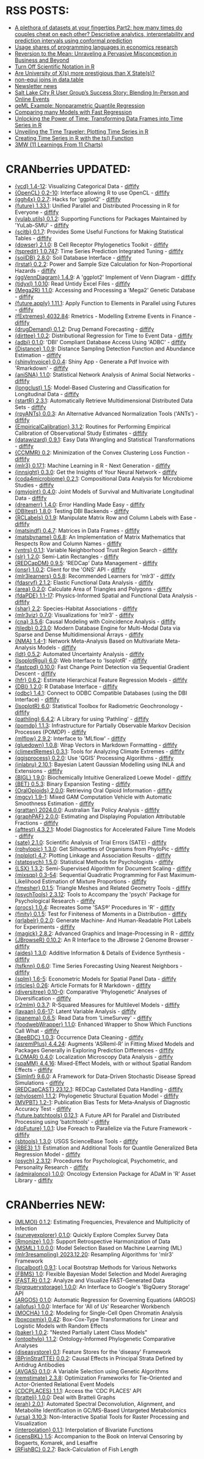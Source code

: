 # RSS POSTS: ##

+ [A plethora of datasets at your fingertips Part2: how many times do couples cheat on each other? Descriptive analytics, interpretability and prediction intervals using conformal prediction](https://thierrymoudiki.github.io/blog/2023/12/25/python/r/misc/mlsauce/runiverse-api2)
+ [Usage shares of programming languages in economics research](http://skranz.github.io//r/2023/12/29/FindingEconomicArticles7.html)
+ [Reversion to the Mean: Unraveling a Pervasive Misconception in Business and Beyond](https://blog.ephorie.de/reversion-to-the-mean-unraveling-a-pervasive-misconception-in-business-and-beyond?utm_source=rss&utm_medium=rss&utm_campaign=reversion-to-the-mean-unraveling-a-pervasive-misconception-in-business-and-beyond)
+ [Turn Off Scientific Notation in R](https://www.marsja.se/turn-off-scientific-notation-in-r/)
+ [Are University of X(s) more prestigious than X State(s)?](https://jsta.rbind.io/blog/university-state-prestige/)
+ [non-equi joins in data.table](https://johnmackintosh.net/blog/2023-12-22-non-equi-joins/)
+ [Newsletter news](https://johnmackintosh.net/blog/2023-12-21-newsletter/)
+ [Salt Lake City R User Group’s Success Story: Blending In-Person and Online Events](https://www.r-consortium.org/blog/2023/12/27/salt-lake-city-r-user-groups-success-story-blending-in-person-and-online-events)
+ [qeML Example: Nonparametric Quantile Regression](https://matloff.wordpress.com/2023/12/22/qeml-example-nonparametric-quantile-regression/)
+ [Comparing many Models with Fast Regression](https://datageeek.com/2023/12/20/comparing-many-models-with-fast-regression/)
+ [Unlocking the Power of Time: Transforming Data Frames into Time Series in R](https://www.spsanderson.com/steveondata/posts/2023-12-29/index.html)
+ [Unveiling the Time Traveler: Plotting Time Series in R](https://www.spsanderson.com/steveondata/posts/2023-12-28/index.html)
+ [Creating Time Series in R with the ts() Function](https://www.spsanderson.com/steveondata/posts/2023-12-27/index.html)
+ [3MW (11 Learnings From 11 Charts)](https://3mw.albert-rapp.de/p/3mw-11-learnings-11-charts)
# CRANberries UPDATED: ##
+ [{vcd} 1.4-12](https://cran.r-project.org/package=vcd): Visualizing Categorical Data - [diffify](https://diffify.com/R/vcd)
+ [{OpenCL} 0.2-10](https://cran.r-project.org/package=OpenCL): Interface allowing R to use OpenCL - [diffify](https://diffify.com/R/OpenCL)
+ [{ggh4x} 0.2.7](https://cran.r-project.org/package=ggh4x): Hacks for 'ggplot2' - [diffify](https://diffify.com/R/ggh4x)
+ [{future} 1.33.1](https://cran.r-project.org/package=future): Unified Parallel and Distributed Processing in R for Everyone - [diffify](https://diffify.com/R/future)
+ [{yulab.utils} 0.1.2](https://cran.r-project.org/package=yulab.utils): Supporting Functions for Packages Maintained by 'YuLab-SMU' - [diffify](https://diffify.com/R/yulab.utils)
+ [{scitb} 0.1.7](https://cran.r-project.org/package=scitb): Provides Some Useful Functions for Making Statistical Tables - [diffify](https://diffify.com/R/scitb)
+ [{dowser} 2.1.0](https://cran.r-project.org/package=dowser): B Cell Receptor Phylogenetics Toolkit - [diffify](https://diffify.com/R/dowser)
+ [{tspredit} 1.0.747](https://cran.r-project.org/package=tspredit): Time Series Prediction Integrated Tuning - [diffify](https://diffify.com/R/tspredit)
+ [{soilDB} 2.8.0](https://cran.r-project.org/package=soilDB): Soil Database Interface - [diffify](https://diffify.com/R/soilDB)
+ [{lrstat} 0.2.2](https://cran.r-project.org/package=lrstat): Power and Sample Size Calculation for Non-Proportional Hazards - [diffify](https://diffify.com/R/lrstat)
+ [{ggVennDiagram} 1.4.9](https://cran.r-project.org/package=ggVennDiagram): A 'ggplot2' Implement of Venn Diagram - [diffify](https://diffify.com/R/ggVennDiagram)
+ [{tidyxl} 1.0.10](https://cran.r-project.org/package=tidyxl): Read Untidy Excel Files - [diffify](https://diffify.com/R/tidyxl)
+ [{Mega2R} 1.1.0](https://cran.r-project.org/package=Mega2R): Accessing and Processing a 'Mega2' Genetic Database - [diffify](https://diffify.com/R/Mega2R)
+ [{future.apply} 1.11.1](https://cran.r-project.org/package=future.apply): Apply Function to Elements in Parallel using Futures - [diffify](https://diffify.com/R/future.apply)
+ [{fExtremes} 4032.84](https://cran.r-project.org/package=fExtremes): Rmetrics - Modelling Extreme Events in Finance - [diffify](https://diffify.com/R/fExtremes)
+ [{drugDemand} 0.1.2](https://cran.r-project.org/package=drugDemand): Drug Demand Forecasting - [diffify](https://diffify.com/R/drugDemand)
+ [{dirttee} 1.0.2](https://cran.r-project.org/package=dirttee): Distributional Regression for Time to Event Data - [diffify](https://diffify.com/R/dirttee)
+ [{adbi} 0.1.0](https://cran.r-project.org/package=adbi): 'DBI' Compliant Database Access Using 'ADBC' - [diffify](https://diffify.com/R/adbi)
+ [{Distance} 1.0.9](https://cran.r-project.org/package=Distance): Distance Sampling Detection Function and Abundance Estimation - [diffify](https://diffify.com/R/Distance)
+ [{shinyInvoice} 0.0.4](https://cran.r-project.org/package=shinyInvoice): Shiny App - Generate a Pdf Invoice with 'Rmarkdown' - [diffify](https://diffify.com/R/shinyInvoice)
+ [{aniSNA} 1.1.0](https://cran.r-project.org/package=aniSNA): Statistical Network Analysis of Animal Social Networks - [diffify](https://diffify.com/R/aniSNA)
+ [{longclust} 1.5](https://cran.r-project.org/package=longclust): Model-Based Clustering and Classification for Longitudinal Data - [diffify](https://diffify.com/R/longclust)
+ [{startR} 2.3.1](https://cran.r-project.org/package=startR): Automatically Retrieve Multidimensional Distributed Data Sets - [diffify](https://diffify.com/R/startR)
+ [{rpyANTs} 0.0.3](https://cran.r-project.org/package=rpyANTs): An Alternative Advanced Normalization Tools ('ANTs') - [diffify](https://diffify.com/R/rpyANTs)
+ [{EmpiricalCalibration} 3.1.2](https://cran.r-project.org/package=EmpiricalCalibration): Routines for Performing Empirical Calibration of Observational
Study Estimates - [diffify](https://diffify.com/R/EmpiricalCalibration)
+ [{datawizard} 0.9.1](https://cran.r-project.org/package=datawizard): Easy Data Wrangling and Statistical Transformations - [diffify](https://diffify.com/R/datawizard)
+ [{CCMMR} 0.2](https://cran.r-project.org/package=CCMMR): Minimization of the Convex Clustering Loss Function - [diffify](https://diffify.com/R/CCMMR)
+ [{mlr3} 0.17.1](https://cran.r-project.org/package=mlr3): Machine Learning in R - Next Generation - [diffify](https://diffify.com/R/mlr3)
+ [{innsight} 0.3.0](https://cran.r-project.org/package=innsight): Get the Insights of Your Neural Network - [diffify](https://diffify.com/R/innsight)
+ [{coda4microbiome} 0.2.1](https://cran.r-project.org/package=coda4microbiome): Compositional Data Analysis for Microbiome Studies - [diffify](https://diffify.com/R/coda4microbiome)
+ [{gmvjoint} 0.4.0](https://cran.r-project.org/package=gmvjoint): Joint Models of Survival and Multivariate Longitudinal Data - [diffify](https://diffify.com/R/gmvjoint)
+ [{dreamerr} 1.4.0](https://cran.r-project.org/package=dreamerr): Error Handling Made Easy - [diffify](https://diffify.com/R/dreamerr)
+ [{DBItest} 1.8.0](https://cran.r-project.org/package=DBItest): Testing DBI Backends - [diffify](https://diffify.com/R/DBItest)
+ [{RCLabels} 0.1.9](https://cran.r-project.org/package=RCLabels): Manipulate Matrix Row and Column Labels with Ease - [diffify](https://diffify.com/R/RCLabels)
+ [{matsindf} 0.4.7](https://cran.r-project.org/package=matsindf): Matrices in Data Frames - [diffify](https://diffify.com/R/matsindf)
+ [{matsbyname} 0.6.8](https://cran.r-project.org/package=matsbyname): An Implementation of Matrix Mathematics that Respects Row and
Column Names - [diffify](https://diffify.com/R/matsbyname)
+ [{vntrs} 0.1.1](https://cran.r-project.org/package=vntrs): Variable Neighborhood Trust Region Search - [diffify](https://diffify.com/R/vntrs)
+ [{slr} 1.2.0](https://cran.r-project.org/package=slr): Semi-Latin Rectangles - [diffify](https://diffify.com/R/slr)
+ [{REDCapDM} 0.9.5](https://cran.r-project.org/package=REDCapDM): 'REDCap' Data Management - [diffify](https://diffify.com/R/REDCapDM)
+ [{onsr} 1.0.2](https://cran.r-project.org/package=onsr): Client for the 'ONS' API - [diffify](https://diffify.com/R/onsr)
+ [{mlr3learners} 0.5.8](https://cran.r-project.org/package=mlr3learners): Recommended Learners for 'mlr3' - [diffify](https://diffify.com/R/mlr3learners)
+ [{fdasrvf} 2.1.2](https://cran.r-project.org/package=fdasrvf): Elastic Functional Data Analysis - [diffify](https://diffify.com/R/fdasrvf)
+ [{area} 0.2.0](https://cran.r-project.org/package=area): Calculate Area of Triangles and Polygons - [diffify](https://diffify.com/R/area)
+ [{fdaPDE} 1.1-17](https://cran.r-project.org/package=fdaPDE): Physics-Informed Spatial and Functional Data Analysis - [diffify](https://diffify.com/R/fdaPDE)
+ [{shar} 2.2](https://cran.r-project.org/package=shar): Species-Habitat Associations - [diffify](https://diffify.com/R/shar)
+ [{mlr3viz} 0.7.0](https://cran.r-project.org/package=mlr3viz): Visualizations for 'mlr3' - [diffify](https://diffify.com/R/mlr3viz)
+ [{cna} 3.5.6](https://cran.r-project.org/package=cna): Causal Modeling with Coincidence Analysis - [diffify](https://diffify.com/R/cna)
+ [{tiledb} 0.23.0](https://cran.r-project.org/package=tiledb): Modern Database Engine for Multi-Modal Data via Sparse and Dense
Multidimensional Arrays - [diffify](https://diffify.com/R/tiledb)
+ [{NMA} 1.4-1](https://cran.r-project.org/package=NMA): Network Meta-Analysis Based on Multivariate Meta-Analysis Models - [diffify](https://diffify.com/R/NMA)
+ [{ldt} 0.5.2](https://cran.r-project.org/package=ldt): Automated Uncertainty Analysis - [diffify](https://diffify.com/R/ldt)
+ [{IsoplotRgui} 6.0](https://cran.r-project.org/package=IsoplotRgui): Web Interface to 'IsoplotR' - [diffify](https://diffify.com/R/IsoplotRgui)
+ [{fastcpd} 0.10.0](https://cran.r-project.org/package=fastcpd): Fast Change Point Detection via Sequential Gradient Descent - [diffify](https://diffify.com/R/fastcpd)
+ [{hfr} 0.6.2](https://cran.r-project.org/package=hfr): Estimate Hierarchical Feature Regression Models - [diffify](https://diffify.com/R/hfr)
+ [{DBI} 1.2.0](https://cran.r-project.org/package=DBI): R Database Interface - [diffify](https://diffify.com/R/DBI)
+ [{odbc} 1.4.1](https://cran.r-project.org/package=odbc): Connect to ODBC Compatible Databases (using the DBI Interface) - [diffify](https://diffify.com/R/odbc)
+ [{IsoplotR} 6.0](https://cran.r-project.org/package=IsoplotR): Statistical Toolbox for Radiometric Geochronology - [diffify](https://diffify.com/R/IsoplotR)
+ [{pathling} 6.4.2](https://cran.r-project.org/package=pathling): A Library for using 'Pathling' - [diffify](https://diffify.com/R/pathling)
+ [{pomdp} 1.1.3](https://cran.r-project.org/package=pomdp): Infrastructure for Partially Observable Markov Decision
Processes (POMDP) - [diffify](https://diffify.com/R/pomdp)
+ [{mlflow} 2.9.2](https://cran.r-project.org/package=mlflow): Interface to 'MLflow' - [diffify](https://diffify.com/R/mlflow)
+ [{gluedown} 1.0.8](https://cran.r-project.org/package=gluedown): Wrap Vectors in Markdown Formatting - [diffify](https://diffify.com/R/gluedown)
+ [{climextRemes} 0.3.1](https://cran.r-project.org/package=climextRemes): Tools for Analyzing Climate Extremes - [diffify](https://diffify.com/R/climextRemes)
+ [{qgisprocess} 0.2.0](https://cran.r-project.org/package=qgisprocess): Use 'QGIS' Processing Algorithms - [diffify](https://diffify.com/R/qgisprocess)
+ [{inlabru} 2.10.1](https://cran.r-project.org/package=inlabru): Bayesian Latent Gaussian Modelling using INLA and Extensions - [diffify](https://diffify.com/R/inlabru)
+ [{BIGL} 1.9.0](https://cran.r-project.org/package=BIGL): Biochemically Intuitive Generalized Loewe Model - [diffify](https://diffify.com/R/BIGL)
+ [{BET} 0.5.3](https://cran.r-project.org/package=BET): Binary Expansion Testing - [diffify](https://diffify.com/R/BET)
+ [{OralOpioids} 2.0.0](https://cran.r-project.org/package=OralOpioids): Retrieving Oral Opioid Information - [diffify](https://diffify.com/R/OralOpioids)
+ [{mgcv} 1.9-1](https://cran.r-project.org/package=mgcv): Mixed GAM Computation Vehicle with Automatic Smoothness
Estimation - [diffify](https://diffify.com/R/mgcv)
+ [{grattan} 2024.0.0](https://cran.r-project.org/package=grattan): Australian Tax Policy Analysis - [diffify](https://diffify.com/R/grattan)
+ [{graphPAF} 2.0.0](https://cran.r-project.org/package=graphPAF): Estimating and Displaying Population Attributable Fractions - [diffify](https://diffify.com/R/graphPAF)
+ [{afttest} 4.3.2.1](https://cran.r-project.org/package=afttest): Model Diagnostics for Accelerated Failure Time Models - [diffify](https://diffify.com/R/afttest)
+ [{sate} 2.1.0](https://cran.r-project.org/package=sate): Scientific Analysis of Trial Errors (SATE) - [diffify](https://diffify.com/R/sate)
+ [{rphylopic} 1.3.0](https://cran.r-project.org/package=rphylopic): Get Silhouettes of Organisms from PhyloPic - [diffify](https://diffify.com/R/rphylopic)
+ [{nplplot} 4.7](https://cran.r-project.org/package=nplplot): Plotting Linkage and Association Results - [diffify](https://diffify.com/R/nplplot)
+ [{statpsych} 1.5.0](https://cran.r-project.org/package=statpsych): Statistical Methods for Psychologists - [diffify](https://diffify.com/R/statpsych)
+ [{LSX} 1.3.2](https://cran.r-project.org/package=LSX): Semi-Supervised Algorithm for Document Scaling - [diffify](https://diffify.com/R/LSX)
+ [{mixsqp} 0.3-54](https://cran.r-project.org/package=mixsqp): Sequential Quadratic Programming for Fast Maximum-Likelihood
Estimation of Mixture Proportions - [diffify](https://diffify.com/R/mixsqp)
+ [{fmesher} 0.1.5](https://cran.r-project.org/package=fmesher): Triangle Meshes and Related Geometry Tools - [diffify](https://diffify.com/R/fmesher)
+ [{psychTools} 2.3.12](https://cran.r-project.org/package=psychTools): Tools to Accompany the 'psych' Package for Psychological
Research - [diffify](https://diffify.com/R/psychTools)
+ [{procs} 1.0.4](https://cran.r-project.org/package=procs): Recreates Some 'SAS®' Procedures in 'R' - [diffify](https://diffify.com/R/procs)
+ [{finity} 0.1.5](https://cran.r-project.org/package=finity): Test for Finiteness of Moments in a Distribution - [diffify](https://diffify.com/R/finity)
+ [{qrlabelr} 0.2.0](https://cran.r-project.org/package=qrlabelr): Generate Machine- And Human-Readable Plot Labels for Experiments - [diffify](https://diffify.com/R/qrlabelr)
+ [{magick} 2.8.2](https://cran.r-project.org/package=magick): Advanced Graphics and Image-Processing in R - [diffify](https://diffify.com/R/magick)
+ [{JBrowseR} 0.10.2](https://cran.r-project.org/package=JBrowseR): An R Interface to the JBrowse 2 Genome Browser - [diffify](https://diffify.com/R/JBrowseR)
+ [{aides} 1.3.0](https://cran.r-project.org/package=aides): Additive Information & Details of Evidence Synthesis - [diffify](https://diffify.com/R/aides)
+ [{tsfknn} 0.6.0](https://cran.r-project.org/package=tsfknn): Time Series Forecasting Using Nearest Neighbors - [diffify](https://diffify.com/R/tsfknn)
+ [{splm} 1.6-5](https://cran.r-project.org/package=splm): Econometric Models for Spatial Panel Data - [diffify](https://diffify.com/R/splm)
+ [{rticles} 0.26](https://cran.r-project.org/package=rticles): Article Formats for R Markdown - [diffify](https://diffify.com/R/rticles)
+ [{diversitree} 0.10-0](https://cran.r-project.org/package=diversitree): Comparative 'Phylogenetic' Analyses of Diversification - [diffify](https://diffify.com/R/diversitree)
+ [{r2mlm} 0.3.7](https://cran.r-project.org/package=r2mlm): R-Squared Measures for Multilevel Models - [diffify](https://diffify.com/R/r2mlm)
+ [{lavaan} 0.6-17](https://cran.r-project.org/package=lavaan): Latent Variable Analysis - [diffify](https://diffify.com/R/lavaan)
+ [{ipanema} 0.6.5](https://cran.r-project.org/package=ipanema): Read Data from 'LimeSurvey' - [diffify](https://diffify.com/R/ipanema)
+ [{foodwebWrapper} 1.1.0](https://cran.r-project.org/package=foodwebWrapper): Enhanced Wrapper to Show Which Functions Call What - [diffify](https://diffify.com/R/foodwebWrapper)
+ [{BeeBDC} 1.0.3](https://cran.r-project.org/package=BeeBDC): Occurrence Data Cleaning - [diffify](https://diffify.com/R/BeeBDC)
+ [{asremlPlus} 4.4.24](https://cran.r-project.org/package=asremlPlus): Augments 'ASReml-R' in Fitting Mixed Models and Packages
Generally in Exploring Prediction Differences - [diffify](https://diffify.com/R/asremlPlus)
+ [{LOMAR} 0.4.0](https://cran.r-project.org/package=LOMAR): Localization Microscopy Data Analysis - [diffify](https://diffify.com/R/LOMAR)
+ [{spaMM} 4.4.16](https://cran.r-project.org/package=spaMM): Mixed-Effect Models, with or without Spatial Random Effects - [diffify](https://diffify.com/R/spaMM)
+ [{SimInf} 9.6.0](https://cran.r-project.org/package=SimInf): A Framework for Data-Driven Stochastic Disease Spread
Simulations - [diffify](https://diffify.com/R/SimInf)
+ [{REDCapCAST} 23.12.1](https://cran.r-project.org/package=REDCapCAST): REDCap Castellated Data Handling - [diffify](https://diffify.com/R/REDCapCAST)
+ [{phylosem} 1.1.2](https://cran.r-project.org/package=phylosem): Phylogenetic Structural Equation Model - [diffify](https://diffify.com/R/phylosem)
+ [{MVPBT} 1.2-1](https://cran.r-project.org/package=MVPBT): Publication Bias Tests for Meta-Analysis of Diagnostic Accuracy
Test - [diffify](https://diffify.com/R/MVPBT)
+ [{future.batchtools} 0.12.1](https://cran.r-project.org/package=future.batchtools): A Future API for Parallel and Distributed Processing using
'batchtools' - [diffify](https://diffify.com/R/future.batchtools)
+ [{doFuture} 1.0.1](https://cran.r-project.org/package=doFuture): Use Foreach to Parallelize via the Future Framework - [diffify](https://diffify.com/R/doFuture)
+ [{sbtools} 1.3.0](https://cran.r-project.org/package=sbtools): USGS ScienceBase Tools - [diffify](https://diffify.com/R/sbtools)
+ [{RBE3} 1.1](https://cran.r-project.org/package=RBE3): Estimation and Additional Tools for Quantile Generalized Beta
Regression Model - [diffify](https://diffify.com/R/RBE3)
+ [{psych} 2.3.12](https://cran.r-project.org/package=psych): Procedures for Psychological, Psychometric, and Personality
Research - [diffify](https://diffify.com/R/psych)
+ [{admiralonco} 1.0.0](https://cran.r-project.org/package=admiralonco): Oncology Extension Package for ADaM in 'R' Asset Library - [diffify](https://diffify.com/R/admiralonco)
# CRANberries NEW: ##
+ [{MLMOI} 0.1.2](https://cran.r-project.org/package=MLMOI): Estimating Frequencies, Prevalence and Multiplicity of Infection
+ [{surveyexplorer} 0.1.0](https://cran.r-project.org/package=surveyexplorer): Quickly Explore Complex Survey Data
+ [{Rmonize} 1.0.1](https://cran.r-project.org/package=Rmonize): Support Retrospective Harmonization of Data
+ [{MSML} 1.0.0.0](https://cran.r-project.org/package=MSML): Model Selection Based on Machine Learning (ML)
+ [{mlr3resampling} 2023.12.20](https://cran.r-project.org/package=mlr3resampling): Resampling Algorithms for 'mlr3' Framework
+ [{localboot} 0.9.1](https://cran.r-project.org/package=localboot): Local Bootstrap Methods for Various Networks
+ [{FBMS} 1.0](https://cran.r-project.org/package=FBMS): Flexible Bayesian Model Selection and Model Averaging
+ [{FAST.R} 0.1.2](https://cran.r-project.org/package=FAST.R): Analyze and Visualize FAST-Generated Data
+ [{bigrquerystorage} 1.0.0](https://cran.r-project.org/package=bigrquerystorage): An Interface to Google's 'BigQuery Storage' API
+ [{ARGOS} 0.1.0](https://cran.r-project.org/package=ARGOS): Automatic Regression for Governing Equations (ARGOS)
+ [{allofus} 1.0.0](https://cran.r-project.org/package=allofus): Interface for 'All of Us' Researcher Workbench
+ [{MOCHA} 1.0.2](https://cran.r-project.org/package=MOCHA): Modeling for Single-Cell Open Chromatin Analysis
+ [{boxcoxmix} 0.42](https://cran.r-project.org/package=boxcoxmix): Box-Cox-Type Transformations for Linear and Logistic Models with
Random Effects
+ [{baker} 1.0.2](https://cran.r-project.org/package=baker): "Nested Partially Latent Class Models"
+ [{ontophylo} 1.1.2](https://cran.r-project.org/package=ontophylo): Ontology-Informed Phylogenetic Comparative Analyses
+ [{diseasystore} 0.1](https://cran.r-project.org/package=diseasystore): Feature Stores for the 'diseasy' Framework
+ [{BPrinStratTTE} 0.0.2](https://cran.r-project.org/package=BPrinStratTTE): Causal Effects in Principal Strata Defined by Antidrug
Antibodies
+ [{AVGAS} 0.1.0](https://cran.r-project.org/package=AVGAS): A Variable Selection using Genetic Algorithms
+ [{remstimate} 2.3.8](https://cran.r-project.org/package=remstimate): Optimization Frameworks for Tie-Oriented and Actor-Oriented
Relational Event Models
+ [{CDCPLACES} 1.1.1](https://cran.r-project.org/package=CDCPLACES): Access the 'CDC PLACES' API
+ [{bratteli} 1.0.0](https://cran.r-project.org/package=bratteli): Deal with Bratteli Graphs
+ [{erah} 2.0.1](https://cran.r-project.org/package=erah): Automated Spectral Deconvolution, Alignment, and Metabolite
Identification in GC/MS-Based Untargeted Metabolomics
+ [{ursa} 3.10.3](https://cran.r-project.org/package=ursa): Non-Interactive Spatial Tools for Raster Processing and
Visualization
+ [{interpolation} 0.1.1](https://cran.r-project.org/package=interpolation): Interpolation of Bivariate Functions
+ [{icensBKL} 1.5](https://cran.r-project.org/package=icensBKL): Accompanion to the Book on Interval Censoring by Bogaerts,
Komarek, and Lesaffre
+ [{RFishBC} 0.2.7](https://cran.r-project.org/package=RFishBC): Back-Calculation of Fish Length
